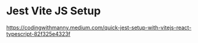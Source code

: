 # Jest Vite JS Setup

https://codingwithmanny.medium.com/quick-jest-setup-with-vitejs-react-typescript-82f325e4323f
